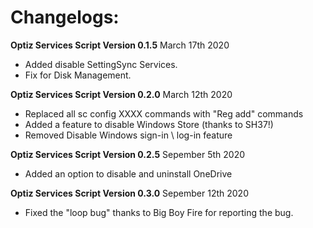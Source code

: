 # Changelogs:
**Optiz Services Script Version 0.1.5**
March 17th 2020

* Added disable SettingSync Services.
* Fix for Disk Management.


**Optiz Services Script Version 0.2.0**
March 12th 2020

* Replaced all sc config XXXX commands with "Reg add" commands
* Added a feature to disable Windows Store (thanks to SH37!)
* Removed Disable Windows sign-in \ log-in feature


**Optiz Services Script Version 0.2.5**
 Sepember 5th 2020
* Added an option to disable and uninstall OneDrive


**Optiz Services Script Version 0.3.0**
 Sepember 12th 2020
* Fixed the "loop bug" thanks to Big Boy Fire for reporting the bug.

